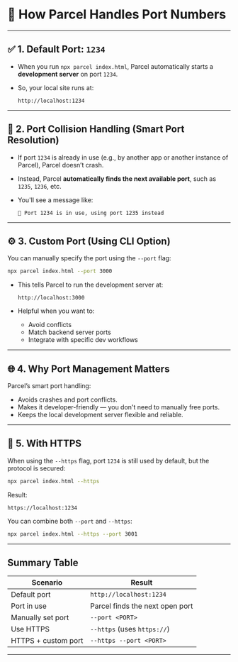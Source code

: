 
# 🔌 How Parcel Handles Port Numbers

---

## ✅ 1. **Default Port: `1234`**

* When you run `npx parcel index.html`, Parcel automatically starts a **development server** on port `1234`.
* So, your local site runs at:

  ```
  http://localhost:1234
  ```

---

## 🧠 2. **Port Collision Handling (Smart Port Resolution)**

* If port `1234` is already in use (e.g., by another app or another instance of Parcel), Parcel doesn’t crash.
* Instead, Parcel **automatically finds the next available port**, such as `1235`, `1236`, etc.
* You'll see a message like:

  ```
  🚨 Port 1234 is in use, using port 1235 instead
  ```

---

## ⚙️ 3. **Custom Port (Using CLI Option)**

You can manually specify the port using the `--port` flag:

```bash
npx parcel index.html --port 3000
```

* This tells Parcel to run the development server at:

  ```
  http://localhost:3000
  ```

* Helpful when you want to:

  * Avoid conflicts
  * Match backend server ports
  * Integrate with specific dev workflows

---

## 🌐 4. **Why Port Management Matters**

Parcel’s smart port handling:

* Avoids crashes and port conflicts.
* Makes it developer-friendly — you don't need to manually free ports.
* Keeps the local development server flexible and reliable.

---

## 🔐 5. With HTTPS

When using the `--https` flag, port `1234` is still used by default, but the protocol is secured:

```bash
npx parcel index.html --https
```

Result:

```
https://localhost:1234
```

You can combine both `--port` and `--https`:

```bash
npx parcel index.html --https --port 3001
```

---

## Summary Table

| Scenario            | Result                          |
| ------------------- | ------------------------------- |
| Default port        | `http://localhost:1234`         |
| Port in use         | Parcel finds the next open port |
| Manually set port   | `--port <PORT>`                 |
| Use HTTPS           | `--https` (uses `https://`)     |
| HTTPS + custom port | `--https --port <PORT>`         |

---